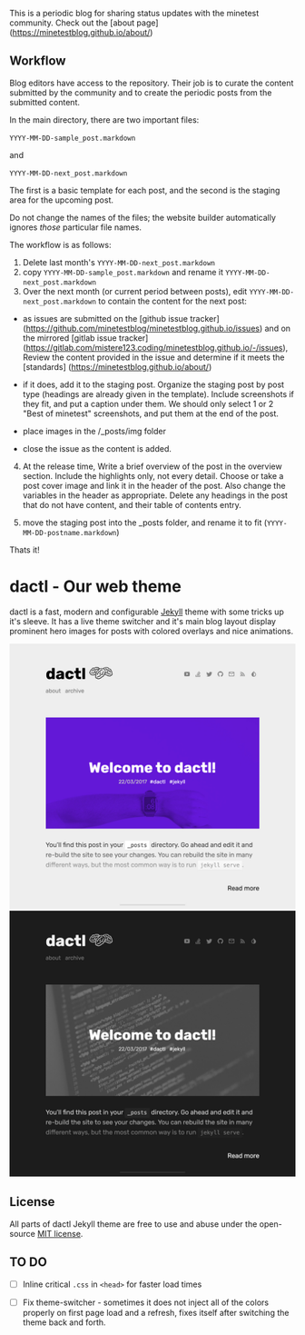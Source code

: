 This is a periodic blog for sharing status updates with the minetest community. Check out the [about page] (https://minetestblog.github.io/about/)

## Workflow 

Blog editors have access to the repository. Their job is to curate the content submitted by the community and to create the periodic posts from the submitted content.

In the main directory, there are two important files:

`YYYY-MM-DD-sample_post.markdown`

and 

`YYYY-MM-DD-next_post.markdown`

The first is a basic template for each post, and the second is the staging area for the upcoming post. 

Do not change the names of the files; the website builder automatically ignores *those* particular file names.

The workflow is as follows: 

1) Delete last month's `YYYY-MM-DD-next_post.markdown`
2) copy `YYYY-MM-DD-sample_post.markdown` and rename it `YYYY-MM-DD-next_post.markdown`
3) Over the next month (or current period between posts), edit `YYYY-MM-DD-next_post.markdown` to contain the content for the next post:
  * as issues are submitted on the [github issue tracker] (https://github.com/minetestblog/minetestblog.github.io/issues) and on the mirrored [gitlab issue tracker] (https://gitlab.com/mistere123.coding/minetestblog.github.io/-/issues), Review the content provided in the issue and determine if it meets the [standards] (https://minetestblog.github.io/about/)

  * if it does, add it to the staging post. Organize the staging post by post type (headings are already given in the template). Include screenshots if they fit, and put a caption under them. We should only select 1 or 2 "Best of minetest" screenshots, and put them at the end of the post.
  * place images in the /_posts/img folder

  * close the issue as the content is added.

4) At the release time, Write a brief overview of the post in the overview section. Include the highlights only, not every detail. Choose or take a post cover image and link it in the header of the post. Also change the variables in the header as appropriate. Delete any headings in the post that do not have content, and their table of contents entry.

5) move the staging post into the _posts folder, and rename it to fit (`YYYY-MM-DD-postname.markdown`)

Thats it!



# dactl - Our web theme
dactl is a fast, modern and configurable [Jekyll](http://jekyllrb.com/) theme with some tricks up it's sleeve. It has a live theme switcher and it's main blog layout display prominent hero images for posts with colored overlays and nice animations.

![light theme](uploads/screenshot_desktop_light.jpg)
![dark theme](uploads/screenshot_desktop_dark.jpg)

## License
All parts of dactl Jekyll theme are free to use and abuse under the open-source [MIT license](http://opensource.org/licenses/mit-license.php).

## TO DO
- [ ] Inline critical `.css` in `<head>` for faster load times
- [ ] Fix theme-switcher - sometimes it does not inject all of the colors properly on first page load and a refresh, fixes itself after switching the theme back and forth.

